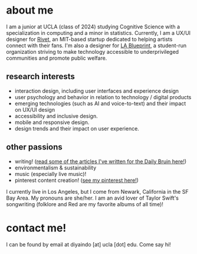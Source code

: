 <link rel="shortcut icon" type="image/x-icon" href="favicon.ico">

# about me

I am a junior at UCLA (class of 2024) studying Cognitive Science with a specialization in computing and a minor in statistics. Currently, I am a UX/UI designer for [Rivet](https://www.rivet.app/), an MIT-based startup dedicated to helping artists connect with their fans. I'm also a designer for [LA Blueprint](https://lablueprint.org/), a student-run organization striving to make technology accessible to underprivileged communities and promote public welfare.


## research interests
- interaction design, including user interfaces and experience design
- user psychology and behavior in relation to technology / digital products
- emerging technologies (such as AI and voice-to-text) and their impact on UX/UI design
- accessibility and inclusive design.
- mobile and responsive design.
- design trends and their impact on user experience.


## other passions
- writing! ([read some of the articles I've written for the Daily Bruin here!](https://dailybruin.com/author/diya-indoliya))
- environmentalism & sustainability
- music (especially live music)!
- pinterest content creation! ([see my pinterest here!](https://www.pinterest.com/quesuhdiya/))

I currently live in Los Angeles, but I come from Newark, California in the SF Bay Area. My pronouns are she/her. I am an avid lover of Taylor Swift's songwriting (folklore and Red are my favorite albums of all time)!


# contact me!
I can be found by email at diyaindo [at] ucla [dot] edu. Come say hi!
